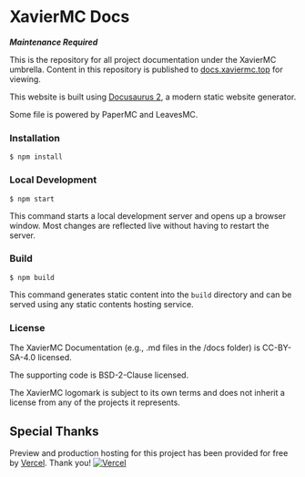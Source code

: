 # XavierMC Docs

***Maintenance Required***

This is the repository for all project documentation under the XavierMC umbrella.
Content in this repository is published to [docs.xaviermc.top](https://docs.xaviermc.top) for viewing.

This website is built using [Docusaurus 2](https://docusaurus.io/), a modern static website generator.

Some file is powered by PaperMC and LeavesMC.

### Installation

```
$ npm install
```

### Local Development

```
$ npm start
```

This command starts a local development server and opens up a browser window. Most changes are reflected live without having to restart the server.

### Build

```
$ npm build
```

This command generates static content into the `build` directory and can be served using any static contents hosting service.

### License

The XavierMC Documentation (e.g., .md files in the /docs folder) is CC-BY-SA-4.0 licensed.

The supporting code is BSD-2-Clause licensed.

The XavierMC logomark is subject to its own terms and does not inherit a license from any of the projects it represents.

## Special Thanks

[vercel]: https://vercel.com?utm_source=leavesmc&utm_campaign=oss

Preview and production hosting for this project has been provided for free by [Vercel]. Thank you!
[![Vercel](https://www.datocms-assets.com/31049/1618983297-powered-by-vercel.svg)][vercel]
